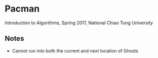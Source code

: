 # Pacman
Introduction to Algorithms, Spring 2017, National Chiao Tung University


## Notes

- Cannot run into both the current and next location of Ghosts
